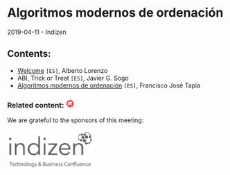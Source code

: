 # Algoritmos modernos de ordenación
2019-04-11 - Indizen

## Contents:
- [Welcome](welcome.pdf) `[ES]`, Alberto Lorenzo
- ABI, Trick or Treat `[ES]`, Javier G. Sogo
- [Algoritmos modernos de ordenación](algoritmos_modernos_de_ordenacion.pdf) `[ES]`, Francisco José Tapia

### Related content: [<img src="../assets/brand-logos/meetup.svg" alt="meetup" height="20"/>](https://www.meetup.com/es-ES/Madrid-C-Cpp/events/259592860/)

We are grateful to the sponsors of this meeting:  

[<img src="../assets/sponsor-logos/indizen.png" alt="Indizen" width="200"/>](https://indizen.com/)
